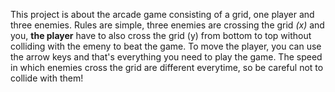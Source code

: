 This project is about the arcade game consisting of a grid, one player and three enemies.
Rules are simple, three enemies are crossing the grid _(x)_ and you, **the player** have to also cross the grid (y) from bottom to top without colliding with the emeny to beat the game.
To move the player, you can use the arrow keys and that's everything you need to play the game.
The speed in which enemies cross the grid are different everytime, so be careful not to collide with them!